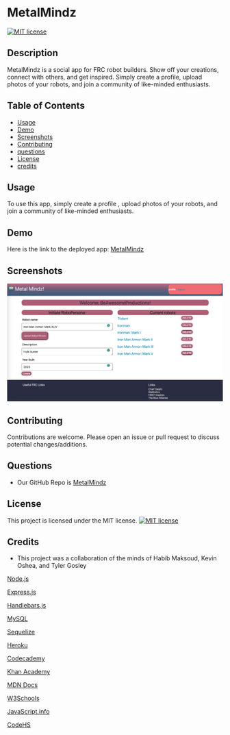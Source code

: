 # MetalMindz

[![MIT license](https://img.shields.io/badge/License-MIT-brightgreen.svg)](https://opensource.org/licenses/MIT)

## Description

MetalMindz is a social app for FRC robot builders. Show off your creations, connect with others, and get inspired. Simply create a profile, upload photos of your robots, and join a community of like-minded enthusiasts.

## Table of Contents

- [Usage](#usage)
- [Demo](#demo)
- [Screenshots](#screenshots)
- [Contributing](#contributing)
- [questions](#questions)
- [License](#license)
- [credits](#credits)

## Usage

To use this app, simply create a profile , upload photos of your robots, and join a community of like-minded enthusiasts.

## Demo

Here is the link to the deployed app: [MetalMindz](https://metal-mindz.herokuapp.com/)

## Screenshots
![Screenshot](./Main/public/Assets/metal-mindz-BeAwe-ss.png)

## Contributing

Contributions are welcome. Please open an issue or pull request to discuss potential changes/additions.

## Questions

- Our GitHub Repo is [MetalMindz](https://github.com/mynamebrogrammer/MetalMindz)

## License

This project is licensed under the MIT license. [![MIT license](https://img.shields.io/badge/License-MIT-brightgreen.svg)](https://opensource.org/licenses/MIT)

## Credits

- This project was a collaboration of the minds of Habib Maksoud, Kevin Oshea, and Tyler Gosley

[Node.js](https://nodejs.org/en/docs)

[Express.js](https://expressjs.com/en/guide/routing.html#express-router)

[Handlebars.js](https://handlebarsjs.com/guide/#what-is-handlebars)

[MySQL](https://dev.mysql.com/doc/mysql-getting-started/en/)

[Sequelize](https://sequelize.org/)

[Heroku](https://devcenter.heroku.com/categories/reference)

[Codecademy](https://www.codecademy.com/learn)

[Khan Academy](https://www.khanacademy.org/)

[MDN Docs](https://developer.mozilla.org/en-US/)

[W3Schools](https://www.w3schools.com/js/default.asp)

[JavaScript.info](https://javascript.info/)

[CodeHS](https://codehs.com/)